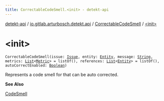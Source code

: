 ```yaml
---
title: CorrectableCodeSmell.<init> - detekt-api
---
```


[detekt-api](../../index.html) / [io.gitlab.arturbosch.detekt.api](../index.html) / [CorrectableCodeSmell](index.html) / [&lt;init&gt;](./-init-.html)

# &lt;init&gt;

`CorrectableCodeSmell(issue: `[`Issue`](../-issue/index.html)`, entity: `[`Entity`](../-entity/index.html)`, message: `[`String`](https://kotlinlang.org/api/latest/jvm/stdlib/kotlin/-string/index.html)`, metrics: `[`List`](https://kotlinlang.org/api/latest/jvm/stdlib/kotlin.collections/-list/index.html)`<`[`Metric`](../-metric/index.html)`> = listOf(), references: `[`List`](https://kotlinlang.org/api/latest/jvm/stdlib/kotlin.collections/-list/index.html)`<`[`Entity`](../-entity/index.html)`> = listOf(), autoCorrectEnabled: `[`Boolean`](https://kotlinlang.org/api/latest/jvm/stdlib/kotlin/-boolean/index.html)`)`

Represents a code smell for that can be auto corrected.

**See Also**

[CodeSmell](../-code-smell/index.html)

